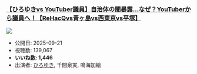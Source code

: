 ### [【ひろゆきvs YouTuber議員】自治体の闇暴露…なぜ？YouTuberから議員へ！【ReHacQvs青ヶ島vs西東京vs平塚】](https://www.youtube.com/watch?v=tcT9_UdxNQs)
[![](https://img.youtube.com/vi/tcT9_UdxNQs/sddefault.jpg)](https://www.youtube.com/watch?v=tcT9_UdxNQs)
-   公開日: 2025-09-21
-   視聴数: 139,067
-   **いいね数: 1,446**
-   出演者: [ひろゆき](/rehacq_fan/people/ひろゆき "wikilink"), 千間泉実, 鳴海加絵
